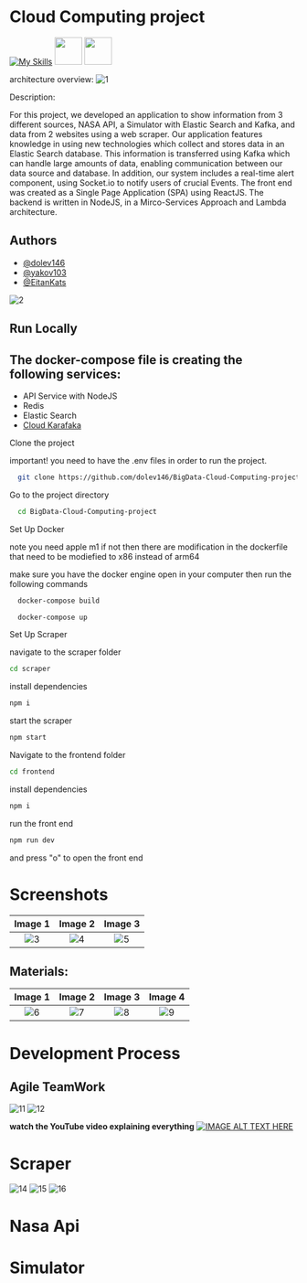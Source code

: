 # Cloud Computing project

[![My Skills](https://skillicons.dev/icons?i=docker,express,redis,vite,kafka,emotion,nodejs,react,js,html,css)](https://skillicons.dev)
<img height=48 src="https://user-images.githubusercontent.com/25181517/183569191-f32cdf03-673f-4ae3-809b-3a8b376bb8a2.png" />
<img height=48 src="https://github.com/marwin1991/profile-technology-icons/assets/136815194/ab742751-b55b-43d7-8f49-9a67e293f67c" />

architecture overview: 
![1](https://github.com/dolev146/BigData-Cloud-Computing-project/assets/62290677/1a8f8866-09f1-4f73-9b0b-a6f0ccebbbc9)



Description:

For this project, we developed an application to show information from 3 different sources, NASA API, a Simulator with Elastic Search and Kafka, and data from 2 websites using a web scraper. Our application features knowledge in using new technologies which collect and stores data in an Elastic Search database. This information is transferred using Kafka which can handle large amounts of data, enabling communication between our data source and database. In addition, our system includes a real-time alert component, using Socket.io to notify users of crucial Events. The front end was created as a Single Page Application (SPA) using ReactJS.
The backend is written in NodeJS, in a Mirco-Services Approach and Lambda architecture.

## Authors

- [@dolev146](https://www.github.com/dolev146)
- [@yakov103](https://www.github.com/yakov103)
- [@EitanKats](https://www.github.com/EitanKats)

![2](https://github.com/dolev146/BigData-Cloud-Computing-project/assets/62290677/d361c9f2-e6a1-4f63-b58f-997c78e99e1f)

## Run Locally

## The docker-compose file is creating the following services:
- API Service with NodeJS
- Redis
- Elastic Search
- [Cloud Karafaka](https://www.cloudkarafka.com/)  


Clone the project

important!
you need to have the .env files in order to run the project.

```bash
  git clone https://github.com/dolev146/BigData-Cloud-Computing-project.git
```

Go to the project directory

```bash
  cd BigData-Cloud-Computing-project
```

Set Up Docker

note you need apple m1 
if not then there are modification in the dockerfile that need to be modiefied to x86 instead of arm64

make sure you have the docker engine open in your computer
then run the following commands

```bash
  docker-compose build
```

```bash
  docker-compose up
```

Set Up Scraper

navigate to the scraper folder
```bash
cd scraper
```

install dependencies
```bash
npm i
```

start the scraper
```bash
npm start
```

Navigate to the frontend folder
```bash
cd frontend
```
install dependencies
```bash
npm i
```
run the front end
```bash
npm run dev
```
and press "o" to open the front end


# Screenshots

| Image 1 | Image 2 | Image 3 |
| :---: | :---: | :---: |
| ![3](https://github.com/dolev146/BigData-Cloud-Computing-project/assets/62290677/fbf720f6-a4bf-4052-a3f6-9301199467af) | ![4](https://github.com/dolev146/BigData-Cloud-Computing-project/assets/62290677/66345933-5fde-4cdb-8462-5521af64c52e) | ![5](https://github.com/dolev146/BigData-Cloud-Computing-project/assets/62290677/9aad4a2d-eb54-4149-85bd-273501630d69) |

## Materials:

| Image 1 | Image 2 | Image 3 | Image 4 |
|:-------:|:-------:|:-------:|:-------:|
| ![6](https://github.com/dolev146/BigData-Cloud-Computing-project/assets/62290677/bd00e492-9207-4910-9d5f-36a4a0de0e6a) | ![7](https://github.com/dolev146/BigData-Cloud-Computing-project/assets/62290677/6db11b1d-2fe8-4996-8408-25c9f56ba293) | ![8](https://github.com/dolev146/BigData-Cloud-Computing-project/assets/62290677/19de6688-0cf0-431e-a39d-80c5290e14b4) | ![9](https://github.com/dolev146/BigData-Cloud-Computing-project/assets/62290677/40a3d900-2a07-4937-bf27-061fbd892496) |

# Development Process

## Agile TeamWork

![11](https://github.com/dolev146/BigData-Cloud-Computing-project/assets/62290677/bc780920-1e3f-4154-a006-08ca706aaa4c)
![12](https://github.com/dolev146/BigData-Cloud-Computing-project/assets/62290677/626ecd56-5b43-49d0-a8e2-8ef08564e183)


**watch the YouTube video explaining everything**
[![IMAGE ALT TEXT HERE](https://github.com/dolev146/BigData-Cloud-Computing-project/assets/62290677/5a01403d-6a79-44d2-a9b3-6e8590a5bec3)](https://www.youtube.com/watch?v=UYEudRh2xv8&ab_channel=HanotzTv)


# Scraper

![14](https://github.com/dolev146/BigData-Cloud-Computing-project/assets/62290677/c4626521-9c5f-430d-a42a-c3bfe8b2d545)
![15](https://github.com/dolev146/BigData-Cloud-Computing-project/assets/62290677/d037fb35-2e96-4fdc-9fc1-0b6db8567e4d)
![16](https://github.com/dolev146/BigData-Cloud-Computing-project/assets/62290677/ceef2473-04ed-4615-b829-1b7fb6e52885)

# Nasa Api

# Simulator

































